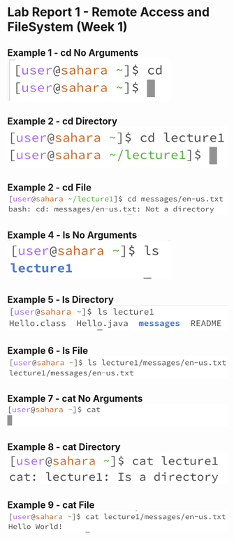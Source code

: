 # Lab Report 1 - Remote Access and FileSystem (Week 1)
**Example 1 - cd No Arguments**  
![Image](cdNoArgs.png)
---

**Example 2 - cd Directory**  
![Image](cdDirectory.png)
---

**Example 2 - cd File**  
![Image](cdFile.png)
---

**Example 4 - ls No Arguments**  
![Image](lsNoArgs.png)
---

**Example 5 - ls Directory**  
![Image](lsDirectory.png)
---

**Example 6 - ls File**  
![Image](lsFile.png)
---

**Example 7 - cat No Arguments**  
![Image](catNoArgs.png)
---

**Example 8 - cat Directory**  
![Image](catDirectory.png)
---

**Example 9 - cat File**  
![Image](catFile.png)
---




